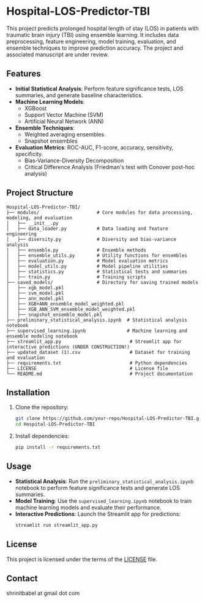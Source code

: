 # Hospital-LOS-Predictor-TBI

This project predicts prolonged hospital length of stay (LOS) in patients with traumatic brain injury (TBI) using ensemble learning. It includes data preprocessing, feature engineering, model training, evaluation, and ensemble techniques to improve prediction accuracy. The project and associated manuscript are under review. 

## Features

- **Initial Statistical Analysis**: Perform feature significance tests, LOS summaries, and generate baseline characteristics.
- **Machine Learning Models**:
    - XGBoost
    - Support Vector Machine (SVM)
    - Artificial Neural Network (ANN)
- **Ensemble Techniques**:
    - Weighted averaging ensembles
    - Snapshot ensembles
- **Evaluation Metrics**: ROC-AUC, F1-score, accuracy, sensitivity, specificity.
    - Bias-Variance-Diversity Decomposition
    - Critical Difference Analysis (Friedman's test with Conover post-hoc analysis)

## Project Structure

```
Hospital-LOS-Predictor-TBI/
├── modules/                     # Core modules for data processing, modeling, and evaluation
│   ├── __init__.py
│   ├── data_loader.py           # Data loading and feature engineering
│   ├── diversity.py             # Diversity and bias-variance analysis
│   ├── ensemble.py              # Ensemble methods
│   ├── ensemble_utils.py        # Utility functions for ensembles
│   ├── evaluation.py            # Model evaluation metrics
│   ├── model_utils.py           # Model pipeline utilities
│   ├── statistics.py            # Statistical tests and summaries
│   ├── train.py                 # Training scripts
├── saved_models/                # Directory for saving trained models
│   ├── xgb_model.pkl
│   ├── svm_model.pkl
│   ├── ann_model.pkl
│   ├── XGB+ANN_ensemble_model_weighted.pkl
│   ├── XGB_ANN_SVM_ensemble_model_weighted.pkl
│   ├── snapshot_ensemble_model.pkl
├── preliminary_statistical_analysis.ipynb  # Statistical analysis notebook
├── supervised_learning.ipynb               # Machine learning and ensemble modeling notebook
├── streamlit_app.py                         # Streamlit app for interactive predictions (UNDER CONSTRUCTION!)
├── updated_dataset (1).csv                  # Dataset for training and evaluation
├── requirements.txt                         # Python dependencies
├── LICENSE                                  # License file
└── README.md                                # Project documentation
```

## Installation

1. Clone the repository:
     ```bash
     git clone https://github.com/your-repo/Hospital-LOS-Predictor-TBI.git
     cd Hospital-LOS-Predictor-TBI
     ```

2. Install dependencies:
     ```bash
     pip install -r requirements.txt
     ```

## Usage

- **Statistical Analysis**: Run the `preliminary_statistical_analysis.ipynb` notebook to perform feature significance tests and generate LOS summaries.
- **Model Training**: Use the `supervised_learning.ipynb` notebook to train machine learning models and evaluate their performance.
- **Interactive Predictions**: Launch the Streamlit app for predictions:
     ```bash
     streamlit run streamlit_app.py
     ```

## License

This project is licensed under the terms of the [LICENSE](./LICENSE) file.

## Contact
shrinitbabel at gmail dot com



